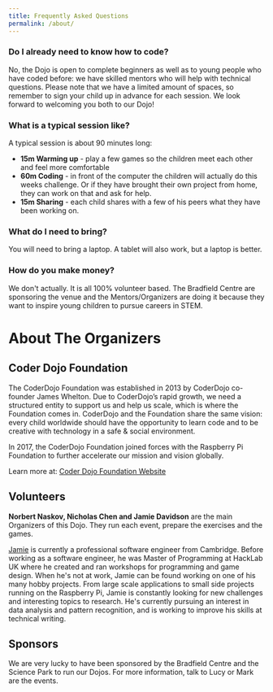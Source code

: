 ```yaml
---
title: Frequently Asked Questions
permalink: /about/
---
```


### Do I already need to know how to code?

No, the Dojo is open to complete beginners as well as to young people who have coded before: we have skilled mentors who will help with technical questions. Please note that we have a limited amount of spaces, so remember to sign your child up in advance for each session. We look forward to welcoming you both to our Dojo!

### What is a typical session like?

A typical session is about 90 minutes long:

- **15m Warming up** - play a few games so the children meet each other and feel more comfortable
- **60m Coding** - in front of the computer the children will actually do this weeks challenge. Or if they have brought their own project from home, they can work on that and ask for help.
- **15m Sharing** - each child shares with a few of his peers what they have been working on.

### What do I need to bring?

You will need to bring a laptop. A tablet will also work, but a laptop is better.

### How do you make money?

We don't actually. It is all 100% volunteer based. The Bradfield Centre are sponsoring the venue and the Mentors/Organizers are doing it because they want to inspire young children to pursue careers in STEM.

# About The Organizers

## Coder Dojo Foundation

The CoderDojo Foundation was established in 2013 by CoderDojo co-founder James Whelton. Due to CoderDojo’s rapid growth, we need a structured entity to support us and help us scale, which is where the Foundation comes in. CoderDojo and the Foundation share the same vision: every child worldwide should have the opportunity to learn code and to be creative with technology in a safe & social environment.

In 2017, the CoderDojo Foundation joined forces with the Raspberry Pi Foundation to further accelerate our mission and vision globally.

Learn more at: [Coder Dojo Foundation Website](https://coderdojo.com/foundation/)

## Volunteers

**Norbert Naskov, Nicholas Chen and Jamie Davidson** are the main Organizers of this Dojo. They run each event, prepare the exercises and the games.

[Jamie](https://github.com/JamieDavidson) is currently a professional software engineer from Cambridge. Before working as a software engineer, he was Master of Programming at HackLab UK where he created and ran workshops for programming and game design. When he's not at work, Jamie can be found working on one of his many hobby projects. From large scale applications to small side projects running on the Raspberry Pi, Jamie is constantly looking for new challenges and interesting topics to research. He's currently pursuing an interest in data analysis and pattern recognition, and is working to improve his skills at technical writing.

## Sponsors

We are very lucky to have been sponsored by the Bradfield Centre and the Science Park to run our Dojos. For more information, talk to Lucy or Mark are the events.
